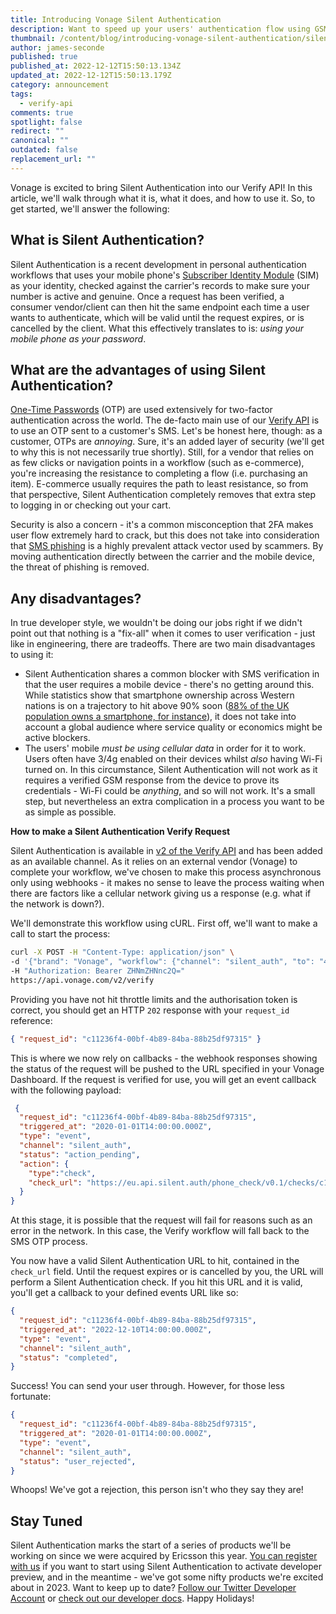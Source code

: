 ```yaml
---
title: Introducing Vonage Silent Authentication
description: Want to speed up your users' authentication flow using GSM? Vonage does that.
thumbnail: /content/blog/introducing-vonage-silent-authentication/silent-authentication.png
author: james-seconde
published: true
published_at: 2022-12-12T15:50:13.134Z
updated_at: 2022-12-12T15:50:13.179Z
category: announcement
tags:
  - verify-api
comments: true
spotlight: false
redirect: ""
canonical: ""
outdated: false
replacement_url: ""
---
```

Vonage is excited to bring Silent Authentication into our Verify API! In this article, we'll walk through what it is, what it does, and how to use it. So, to get started, we'll answer the following:

## **What is Silent Authentication?**

Silent Authentication is a recent development in personal authentication workflows that uses your mobile phone's [Subscriber Identity Module](https://ec.europa.eu/eurostat/cros/content/Glossary%3ASubscriber_Identity_Module_%28SIM%29_en) (SIM) as your identity, checked against the carrier's records to make sure your number is active and genuine. Once a request has been verified, a consumer vendor/client can then hit the same endpoint each time a user wants to authenticate, which will be valid until the request expires, or is cancelled by the client. What this effectively translates to is: *using* *your mobile phone as your password*.

## **What are the advantages of using Silent Authentication?**

[One-Time Passwords](https://workos.com/blog/guide-to-one-time-passwords-otps) (OTP) are used extensively for two-factor authentication across the world. The de-facto main use of our [Verify API](https://developer.vonage.com/api/verify.v2) is to use an OTP sent to a customer's SMS. Let's be honest here, though: as a customer, OTPs are *annoying*. Sure, it's an added layer of security (we'll get to why this is not necessarily true shortly). Still, for a vendor that relies on as few clicks or navigation points in a workflow (such as e-commerce), you're increasing the resistance to completing a flow (i.e. purchasing an item). E-commerce usually requires the path to least resistance, so from that perspective, Silent Authentication completely removes that extra step to logging in or checking out your cart.

Security is also a concern - it's a common misconception that 2FA makes user flow extremely hard to crack, but this does not take into consideration that [SMS phishing](https://cybersecurity.att.com/blogs/security-essentials/sms-phishing-explained-what-is-smishing) is a highly prevalent attack vector used by scammers. By moving authentication directly between the carrier and the mobile device, the threat of phishing is removed.

## **Any disadvantages?**

In true developer style, we wouldn't be doing our jobs right if we didn't point out that nothing is a "fix-all" when it comes to user verification - just like in engineering, there are tradeoffs. There are two main disadvantages to using it:

* Silent Authentication shares a common blocker with SMS verification in that the user requires a mobile device - there's no getting around this. While statistics show that smartphone ownership across Western nations is on a trajectory to hit above 90% soon ([88% of the UK population owns a smartphone, for instance](https://www.uswitch.com/mobiles/studies/mobile-statistics/#:~:text=As%20of%202021%2C%2088%25%20of,of%20adults%20had%20a%20smartphone.)), it does not take into account a global audience where service quality or economics might be active blockers.
* The users' mobile *must be using cellular data* in order for it to work. Users often have 3/4g enabled on their devices whilst *also* having Wi-Fi turned on. In this circumstance, Silent Authentication will not work as it requires a verified GSM response from the device to prove its credentials - Wi-Fi could be *anything*, and so will not work. It's a small step, but nevertheless an extra complication in a process you want to be as simple as possible.

**How to make a Silent Authentication Verify Request**

Silent Authentication is available in [v2 of the Verify API](https://developer.vonage.com/api/verify.v2) and has been added as an available channel. As it relies on an external vendor (Vonage) to complete your workflow, we've chosen to make this process asynchronous only using webhooks - it makes no sense to leave the process waiting when there are factors like a cellular network giving us a response (e.g. what if the network is down?).

We'll demonstrate this workflow using cURL. First off, we'll want to make a call to start the process:

```bash
curl -X POST -H "Content-Type: application/json" \
-d '{"brand": "Vonage", "workflow": {"channel": "silent_auth", "to": "447700900000"}}' \
-H "Authorization: Bearer ZHNmZHNnc2Q="
https://api.vonage.com/v2/verify
```

Providing you have not hit throttle limits and the authorisation token is correct, you should get an HTTP `202` response with your `request_id` reference:

```json
{ "request_id": "c11236f4-00bf-4b89-84ba-88b25df97315" }
```

This is where we now rely on callbacks - the webhook responses showing the status of the request will be pushed to the URL specified in your Vonage Dashboard. If the request is verified for use, you will get an event callback with the following payload:

```json
 {
  "request_id": "c11236f4-00bf-4b89-84ba-88b25df97315",
  "triggered_at": "2020-01-01T14:00:00.000Z",
  "type": "event",
  "channel": "silent_auth",
  "status": "action_pending",
  "action": {
    "type":"check",
    "check_url": "https://eu.api.silent.auth/phone_check/v0.1/checks/c11236f4-00bf-4b89-84ba-88b25df97315/redirect"
  }
}
```

At this stage, it is possible that the request will fail for reasons such as an error in the network. In this case, the Verify workflow will fall back to the SMS OTP process.

You now have a valid Silent Authentication URL to hit, contained in the `check_url` field. Until the request expires or is cancelled by you, the URL will perform a Silent Authentication check. If you hit this URL and it is valid, you'll get a callback to your defined events URL like so:

```json
{
  "request_id": "c11236f4-00bf-4b89-84ba-88b25df97315",
  "triggered_at": "2022-12-10T14:00:00.000Z",
  "type": "event",
  "channel": "silent_auth",
  "status": "completed",
}
```

Success! You can send your user through. However, for those less fortunate:

```json
{
  "request_id": "c11236f4-00bf-4b89-84ba-88b25df97315",
  "triggered_at": "2020-01-01T14:00:00.000Z",
  "type": "event",
  "channel": "silent_auth",
  "status": "user_rejected",
}
```

Whoops! We've got a rejection, this person isn't who they say they are!

## **Stay Tuned**

Silent Authentication marks the start of a series of products we'll be working on since we were acquired by Ericsson this year. [You can register with us](https://www.vonage.com/communications-apis/verify/) if you want to start using Silent Authentication to activate developer preview, and in the meantime - we've got some nifty products we're excited about in 2023. Want to keep up to date? [Follow our Twitter Developer Account](https://twitter.com/VonageDev) or [check out our developer docs](https://developer.vonage.com/documentation). Happy Holidays!